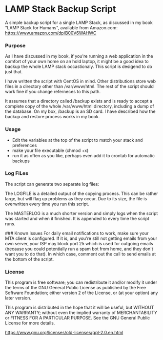 # LAMP Stack Backup Script

A simple backup script for a single LAMP Stack, as discussed in my book "LAMP Stack for Humans", available from Amazon.com: https://www.amazon.com/dp/B00V6WAHWC

### Purpose
As I have discussed in my book, if you're running a web application in the comfort of your own home on an hold laptop, it might be a good idea to backup the whole LAMP stack occastionaly. This script is desigend to do just that. 

I have written the script with CentOS in mind. Other distributions store web files in a directory other than /var/www/html. The rest of the script should work fine if you change referneces to this path.

It assumes that a directory called /backup exists and is ready to accept a complete copy of the whole /var/www/html directory, including a dump of the database. On my box, /backup is an SD card. I have described how the backup and restore process works in my book.

### Usage
* Edit the variables at the top of the script to match your stack and preferences
* make your file executable (chmod +x)
* run it as often as you like, perhaps even add it to crontab for automatic backups

### Log FiLes
The script can generate two separate log files: 

The LOGFILE is a detailed output of the copying process. This can be rather large, but will flag up problems as they occur. Due to its size, the file is overwritten every time you run this script.

The MASTERLOG is a much shorter version and simply logs when the script was started and when it finished. It is appended to every time the script runs.

### Known Issues
For daily email notifications to work, make sure your MTA client is configured. If it is, and you're still not getting emails from your own server, your ISP may block port 25 which is used for outgoing emails (because you could potentially run a spam bot from home, and they don't want you to do that). In which case, comment out the call to send emails at the bottom of the script.

### License
This program is free software; you can redistribute it and/or
modify it under the terms of the GNU General Public License
as published by the Free Software Foundation; either version 2
of the License, or (at your option) any later version.

This program is distributed in the hope that it will be useful,
but WITHOUT ANY WARRANTY; without even the implied warranty of
MERCHANTABILITY or FITNESS FOR A PARTICULAR PURPOSE.  See the
GNU General Public License for more details.

https://www.gnu.org/licenses/old-licenses/gpl-2.0.en.html
